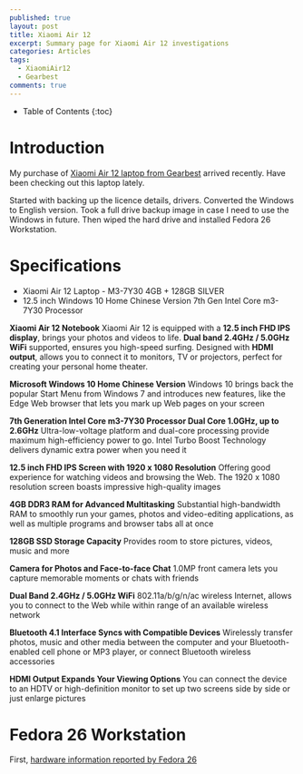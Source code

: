 ```yaml
---
published: true
layout: post
title: Xiaomi Air 12
excerpt: Summary page for Xiaomi Air 12 investigations
categories: Articles
tags:
  - XiaomiAir12
  - Gearbest
comments: true
---
```


* Table of Contents
{:toc}

# Introduction

My purchase of [Xiaomi Air 12 laptop from Gearbest](https://www.gearbest.com/laptops/pp_416105.html) arrived recently. Have been checking out this laptop lately. 

Started with backing up the licence details, drivers. Converted the Windows to English version. Took a full drive backup image in case I need to use the Windows in future. Then wiped the hard drive and installed Fedora 26 Workstation.

# Specifications

* Xiaomi Air 12 Laptop  -  M3-7Y30 4GB + 128GB  SILVER
* 12.5 inch Windows 10 Home Chinese Version 7th Gen Intel Core m3-7Y30 Processor

**Xiaomi Air 12 Notebook**
Xiaomi Air 12 is equipped with a **12.5 inch FHD IPS display**, brings your photos and videos to life. **Dual band 2.4GHz / 5.0GHz WiFi** supported, ensures you high-speed surfing. Designed with **HDMI output**, allows you to connect it to monitors, TV or projectors, perfect for creating your personal home theater.

**Microsoft Windows 10 Home Chinese Version**
Windows 10 brings back the popular Start Menu from Windows 7 and introduces new features, like the Edge Web browser that lets you mark up Web pages on your screen

**7th Generation Intel Core m3-7Y30 Processor Dual Core 1.0GHz, up to 2.6GHz**
Ultra-low-voltage platform and dual-core processing provide maximum high-efficiency power to go. Intel Turbo Boost Technology delivers dynamic extra power when you need it

**12.5 inch FHD IPS Screen with 1920 x 1080 Resolution**
Offering good experience for watching videos and browsing the Web. The 1920 x 1080 resolution screen boasts impressive high-quality images

**4GB DDR3 RAM for Advanced Multitasking**
Substantial high-bandwidth RAM to smoothly run your games, photos and video-editing applications, as well as multiple programs and browser tabs all at once

**128GB SSD Storage Capacity**
Provides room to store pictures, videos, music and more

**Camera for Photos and Face-to-face Chat**
1.0MP front camera lets you capture memorable moments or chats with friends

**Dual Band 2.4GHz / 5.0GHz WiFi**
802.11a/b/g/n/ac wireless Internet, allows you to connect to the Web while within range of an available wireless network

**Bluetooth 4.1 Interface Syncs with Compatible Devices**
Wirelessly transfer photos, music and other media between the computer and your Bluetooth-enabled cell phone or MP3 player, or connect Bluetooth wireless accessories

**HDMI Output Expands Your Viewing Options**
You can connect the device to an HDTV or high-definition monitor to set up two screens side by side or just enlarge pictures




# Fedora 26 Workstation

First, [hardware information reported by Fedora 26](2018-01-01-Xiaomi-Air12-Hardware.md) 
